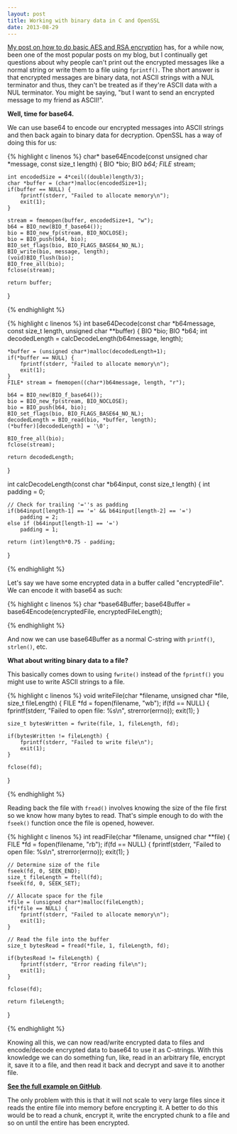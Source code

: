 ```yaml
---
layout: post
title: Working with binary data in C and OpenSSL
date: 2013-08-29
---
```


<a title="OpenSSL, RSA, AES and C++" href="http://shanetully.com/2012/06/openssl-rsa-aes-and-c/">My post on how to do basic AES and RSA encryption</a> has, for a while now, been one of the most popular posts on my blog, but I continually get questions about why people can't print out the encrypted messages like a normal string or write them to a file using <code>fprintf()</code>. The short answer is that encrypted messages are binary data, not ASCII strings with a NUL terminator and thus, they can't be treated as if they're ASCII data with a NUL terminator. You might be saying, "but I want to send an encrypted message to my friend as ASCII!".

<strong>Well, time for base64.</strong>

<strong></strong>We can use base64 to encode our encrypted messages into ASCII strings and then back again to binary data for decryption. OpenSSL has a way of doing this for us:

{% highlight c linenos %}
char* base64Encode(const unsigned char *message, const size_t length) {
    BIO *bio;
    BIO *b64;
    FILE* stream;

    int encodedSize = 4*ceil((double)length/3);
    char *buffer = (char*)malloc(encodedSize+1);
    if(buffer == NULL) {
        fprintf(stderr, "Failed to allocate memory\n");
        exit(1);
    }

    stream = fmemopen(buffer, encodedSize+1, "w");
    b64 = BIO_new(BIO_f_base64());
    bio = BIO_new_fp(stream, BIO_NOCLOSE);
    bio = BIO_push(b64, bio);
    BIO_set_flags(bio, BIO_FLAGS_BASE64_NO_NL);
    BIO_write(bio, message, length);
    (void)BIO_flush(bio);
    BIO_free_all(bio);
    fclose(stream);

    return buffer;
}

{% endhighlight %}


<!--more-->

{% highlight c linenos %}
int base64Decode(const char *b64message, const size_t length, unsigned char **buffer) {
    BIO *bio;
    BIO *b64;
    int decodedLength = calcDecodeLength(b64message, length);

    *buffer = (unsigned char*)malloc(decodedLength+1);
    if(*buffer == NULL) {
        fprintf(stderr, "Failed to allocate memory\n");
        exit(1);
    }
    FILE* stream = fmemopen((char*)b64message, length, "r");

    b64 = BIO_new(BIO_f_base64());
    bio = BIO_new_fp(stream, BIO_NOCLOSE);
    bio = BIO_push(b64, bio);
    BIO_set_flags(bio, BIO_FLAGS_BASE64_NO_NL);
    decodedLength = BIO_read(bio, *buffer, length);
    (*buffer)[decodedLength] = '\0';

    BIO_free_all(bio);
    fclose(stream);

    return decodedLength;
}

int calcDecodeLength(const char *b64input, const size_t length) {
    int padding = 0;

    // Check for trailing '=''s as padding
    if(b64input[length-1] == '=' && b64input[length-2] == '=')
        padding = 2;
    else if (b64input[length-1] == '=')
        padding = 1;

    return (int)length*0.75 - padding;
}

{% endhighlight %}

Let's say we have some encrypted data in a buffer called "encryptedFile". We can encode it with base64 as such:

{% highlight c linenos %}
char *base64Buffer;
base64Buffer = base64Encode(encryptedFile, encryptedFileLength);

{% endhighlight %}

And now we can use base64Buffer as a normal C-string with <code>printf()</code>, <code>strlen()</code>, etc.

<strong>What about writing binary data to a file?</strong>

This basically comes down to using <code>fwrite()</code> instead of the <code>fprintf()</code> you might use to write ASCII strings to a file.

{% highlight c linenos %}
void writeFile(char *filename, unsigned char *file, size_t fileLength) {
    FILE *fd = fopen(filename, "wb");
    if(fd == NULL) {
        fprintf(stderr, "Failed to open file: %s\n", strerror(errno));
        exit(1);
    }

    size_t bytesWritten = fwrite(file, 1, fileLength, fd);

    if(bytesWritten != fileLength) {
        fprintf(stderr, "Failed to write file\n");
        exit(1);
    }

    fclose(fd);
}

{% endhighlight %}

Reading back the file with <code>fread()</code> involves knowing the size of the file first so we know how many bytes to read. That's simple enough to do with the <code>fseek()</code> function once the file is opened, however.

{% highlight c linenos %}
int readFile(char *filename, unsigned char **file) {
    FILE *fd = fopen(filename, "rb");
    if(fd == NULL) {
        fprintf(stderr, "Failed to open file: %s\n", strerror(errno));
        exit(1);
    }

    // Determine size of the file
    fseek(fd, 0, SEEK_END);
    size_t fileLength = ftell(fd);
    fseek(fd, 0, SEEK_SET);

    // Allocate space for the file
    *file = (unsigned char*)malloc(fileLength);
    if(*file == NULL) {
        fprintf(stderr, "Failed to allocate memory\n");
        exit(1);
    }

    // Read the file into the buffer
    size_t bytesRead = fread(*file, 1, fileLength, fd);

    if(bytesRead != fileLength) {
        fprintf(stderr, "Error reading file\n");
        exit(1);
    }

    fclose(fd);

    return fileLength;
}

{% endhighlight %}

Knowing all this, we can now read/write encrypted data to files and encode/decode encrypted data to base64 to use it as C-strings. With this knowledge we can do something fun, like, read in an arbitrary file, encrypt it, save it to a file, and then read it back and decrypt and save it to another file.

<strong><a href="https://github.com/shanet/Crypto-Example/blob/master/crypto-file-example.cpp">See the full example on GitHub</a></strong>.

The only problem with this is that it will not scale to very large files since it reads the entire file into memory before encrypting it. A better to do this would be to read a chunk, encrypt it, write the encrypted chunk to a file and so on until the entire has been encrypted.
